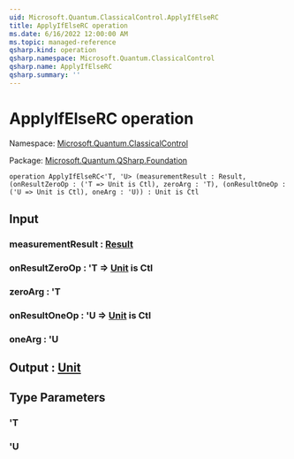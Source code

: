 ```yaml
---
uid: Microsoft.Quantum.ClassicalControl.ApplyIfElseRC
title: ApplyIfElseRC operation
ms.date: 6/16/2022 12:00:00 AM
ms.topic: managed-reference
qsharp.kind: operation
qsharp.namespace: Microsoft.Quantum.ClassicalControl
qsharp.name: ApplyIfElseRC
qsharp.summary: ''
---
```


# ApplyIfElseRC operation

Namespace: [Microsoft.Quantum.ClassicalControl](xref:Microsoft.Quantum.ClassicalControl)

Package: [Microsoft.Quantum.QSharp.Foundation](https://nuget.org/packages/Microsoft.Quantum.QSharp.Foundation)




```qsharp
operation ApplyIfElseRC<'T, 'U> (measurementResult : Result, (onResultZeroOp : ('T => Unit is Ctl), zeroArg : 'T), (onResultOneOp : ('U => Unit is Ctl), oneArg : 'U)) : Unit is Ctl
```


## Input

### measurementResult : [Result](xref:microsoft.quantum.qsharp.valueliterals#result-literal)




### onResultZeroOp : 'T => [Unit](xref:microsoft.quantum.qsharp.valueliterals#unit-literal)  is Ctl




### zeroArg : 'T




### onResultOneOp : 'U => [Unit](xref:microsoft.quantum.qsharp.valueliterals#unit-literal)  is Ctl




### oneArg : 'U





## Output : [Unit](xref:microsoft.quantum.qsharp.valueliterals#unit-literal)



## Type Parameters

### 'T


### 'U

